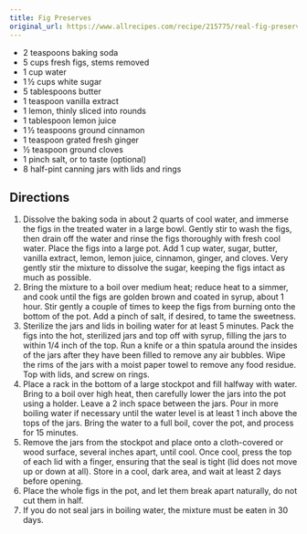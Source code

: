 ```yaml
---
title: Fig Preserves
original_url: https://www.allrecipes.com/recipe/215775/real-fig-preserves/
---
```


* 2 teaspoons baking soda
* 5 cups fresh figs, stems removed
* 1 cup water
* 1 ½ cups white sugar
* 5 tablespoons butter
* 1 teaspoon vanilla extract
* 1 lemon, thinly sliced into rounds
* 1 tablespoon lemon juice
* 1 ½ teaspoons ground cinnamon
* 1 teaspoon grated fresh ginger
* ½ teaspoon ground cloves
* 1 pinch salt, or to taste (optional)
* 8 half-pint canning jars with lids and rings

## Directions

1. Dissolve the baking soda in about 2 quarts of cool water, and immerse the figs in the treated water in a large bowl. Gently stir to wash the figs, then drain off the water and rinse the figs thoroughly with fresh cool water. Place the figs into a large pot. Add 1 cup water, sugar, butter, vanilla extract, lemon, lemon juice, cinnamon, ginger, and cloves. Very gently stir the mixture to dissolve the sugar, keeping the figs intact as much as possible.
1. Bring the mixture to a boil over medium heat; reduce heat to a simmer, and cook until the figs are golden brown and coated in syrup, about 1 hour. Stir gently a couple of times to keep the figs from burning onto the bottom of the pot. Add a pinch of salt, if desired, to tame the sweetness.
1. Sterilize the jars and lids in boiling water for at least 5 minutes. Pack the figs into the hot, sterilized jars and top off with syrup, filling the jars to within 1/4 inch of the top. Run a knife or a thin spatula around the insides of the jars after they have been filled to remove any air bubbles. Wipe the rims of the jars with a moist paper towel to remove any food residue. Top with lids, and screw on rings.
1. Place a rack in the bottom of a large stockpot and fill halfway with water. Bring to a boil over high heat, then carefully lower the jars into the pot using a holder. Leave a 2 inch space between the jars. Pour in more boiling water if necessary until the water level is at least 1 inch above the tops of the jars. Bring the water to a full boil, cover the pot, and process for 15 minutes.
1. Remove the jars from the stockpot and place onto a cloth-covered or wood surface, several inches apart, until cool. Once cool, press the top of each lid with a finger, ensuring that the seal is tight (lid does not move up or down at all). Store in a cool, dark area, and wait at least 2 days before opening.
1. Place the whole figs in the pot, and let them break apart naturally, do not cut them in half.
1. If you do not seal jars in boiling water, the mixture must be eaten in 30 days.